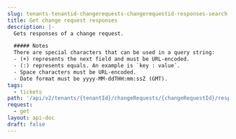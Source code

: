 ```yaml
---
slug: tenants-tenantid-changerequests-changerequestid-responses-search
title: Get change request responses
description: |-
  Gets responses of a change request.

  ##### Notes
  There are special characters that can be used in a query string:
  - (+) represents the next field and must be URL-encoded.
  - (:) represents equals. An example is `key : value`.
  - Space characters must be URL-encoded.
  - Date format must be yyyy-MM-ddTHH:mm:ssZ (GMT).
tags:
  - tickets
path: '/api/v2/tenants/{tenantId}/changeRequests/{changeRequestId}/responses/search'
request:
  - get
layout: api-doc
draft: false
---
```

